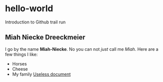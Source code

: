 # hello-world
Introduction to Github trail run
## Miah Niecke Dreeckmeier
I go by the name **Miah-Niecke**. No you can not *just* call me *Miah*. 
Here are a few things I like:
- Horses
- Cheese
- My family
[Useless document](https://1drv.ms/w/s!AmZLf2o_SZl4kzt1w2rBT5k0chIH?e=cIzGOY)
